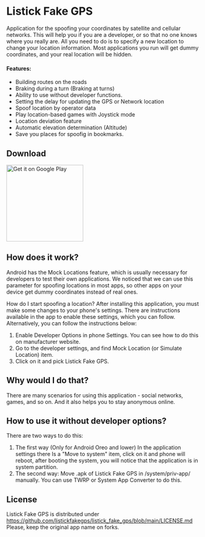 # Listick Fake GPS
Application for the spoofing your coordinates by satellite and cellular networks. This will help you if you are a developer, or so that no one knows where you really are. All you need to do is to specify a new location to change your location information. Most applications you run will get dummy coordinates, and your real location will be hidden.

#### Features:
- Building routes on the roads
- Braking during a turn (Braking at turns)
- Ability to use without developer functions.
- Setting the delay for updating the GPS or Network location
- Spoof location by operator data
- Play location-based games with Joystick mode
- Location deviation feature
- Automatic elevation determination (Altitude)
- Save you places for spoofig in bookmarks.

## Download
<a href='https://play.google.com/store/apps/details?id=project.listick.fakegps'><img alt='Get it on Google Play' src='https://play.google.com/intl/ja/badges/static/images/badges/en_badge_web_generic.png' width='200'/></a>


## How does it work?
Android has the Mock Locations feature, which is usually necessary for developers to test their own applications. We noticed that we can use this parameter for spoofing locations in most apps, so other apps on your device get dummy coordinates instead of real ones.

How do I start spoofing a location? After installing this application, you must make some changes to your phone's settings. There are instructions available in the app to enable these settings, which you can follow. Alternatively, you can follow the instructions below:

1. Enable Developer Options in phone Settings. You can see how to do this on manufacturer website.
2. Go to the developer settings, and find Mock Location (or Simulate Location) item.
3. Click on it and pick Listick Fake GPS.
## Why would I do that?
There are many scenarios for using this application - social networks, games, and so on. And it also helps you to stay anonymous online.

## How to use it without developer options?
There are two ways to do this:
1. The first way (Only for Android Oreo and lower) In the application settings there Is a "Move to system" item, click on it and phone will reboot, after booting the system, you will notice that the application is in system partition.
2. The second way: Move .apk of Listick Fake GPS in /system/priv-app/ manually. You can use TWRP or System App Converter to do this.

## License
Listick Fake GPS is distributed under https://github.com/listickfakegps/listick_fake_gps/blob/main/LICENSE.md
Please, keep the original app name on forks.
